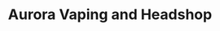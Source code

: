 ---
title: "Aurora Vaping and Headshop"
url: /cambridge/aurora-vaping-and-headshop/
shop: E-Zigaretten
---